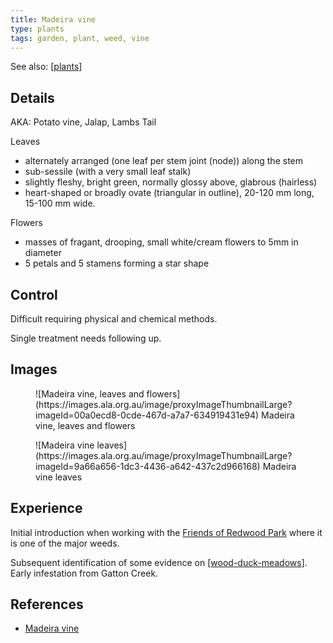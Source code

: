 ```yaml
---
title: Madeira vine
type: plants
tags: garden, plant, weed, vine
---
```


See also: [[plants]]

## Details 

AKA: Potato vine, Jalap, Lambs Tail

Leaves
- alternately arranged (one leaf per stem joint (node)) along the stem 
- sub-sessile (with a very small leaf stalk)
- slightly fleshy, bright green, normally glossy above, glabrous (hairless)
- heart-shaped or broadly ovate (triangular in outline), 20-120 mm long, 15-100 mm wide. 

Flowers 
- masses of fragant, drooping, small white/cream flowers to 5mm in diameter
- 5 petals and 5 stamens forming a star shape

## Control 

Difficult requiring physical and chemical methods.

Single treatment needs following up.

## Images 

<figure markdown>
![Madeira vine, leaves and flowers](https://images.ala.org.au/image/proxyImageThumbnailLarge?imageId=00a0ecd8-0cde-467d-a7a7-634919431e94)
<caption>Madeira vine, leaves and flowers</caption>
</figure>

<figure markdown>
![Madeira vine leaves](https://images.ala.org.au/image/proxyImageThumbnailLarge?imageId=9a66a656-1dc3-4436-a642-437c2d966168)
<caption>Madeira vine leaves</caption>
</figure>

## Experience

Initial introduction when working with the [Friends of Redwood Park](https://fep.org.au/our-parks/redwood-park/) where it is one of the major weeds. 

Subsequent identification of some evidence on [[wood-duck-meadows]]. Early infestation from Gatton Creek.

## References

- [Madeira vine](https://weeds.org.au/profiles/madeira-vine-jalap/)

[//begin]: # "Autogenerated link references for markdown compatibility"
[plants]: plants "Plants"
[wood-duck-meadows]: ../wood-duck-meadows "Wood duck meadows"
[//end]: # "Autogenerated link references"